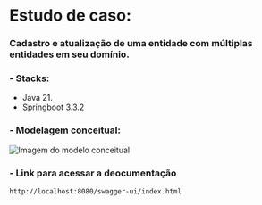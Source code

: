 # Estudo de caso:
### Cadastro e atualização de uma entidade com múltiplas entidades em seu domínio.

### - Stacks:
* Java 21.
* Springboot 3.3.2

### - Modelagem conceitual:
<img src="https://i.postimg.cc/7hfbd52b/modelagem-conceitual-mantenedora-drawio.png" alt="Imagem do modelo conceitual">

### - Link para acessar a deocumentação
    http://localhost:8080/swagger-ui/index.html